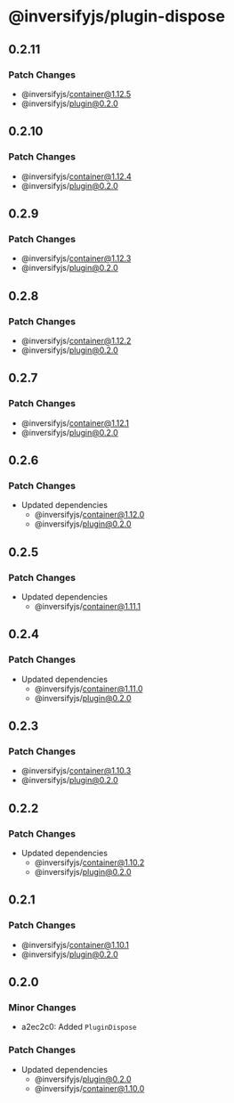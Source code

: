 # @inversifyjs/plugin-dispose

## 0.2.11

### Patch Changes

- @inversifyjs/container@1.12.5
- @inversifyjs/plugin@0.2.0

## 0.2.10

### Patch Changes

- @inversifyjs/container@1.12.4
- @inversifyjs/plugin@0.2.0

## 0.2.9

### Patch Changes

- @inversifyjs/container@1.12.3
- @inversifyjs/plugin@0.2.0

## 0.2.8

### Patch Changes

- @inversifyjs/container@1.12.2
- @inversifyjs/plugin@0.2.0

## 0.2.7

### Patch Changes

- @inversifyjs/container@1.12.1
- @inversifyjs/plugin@0.2.0

## 0.2.6

### Patch Changes

- Updated dependencies
  - @inversifyjs/container@1.12.0
  - @inversifyjs/plugin@0.2.0

## 0.2.5

### Patch Changes

- Updated dependencies
  - @inversifyjs/container@1.11.1

## 0.2.4

### Patch Changes

- Updated dependencies
  - @inversifyjs/container@1.11.0
  - @inversifyjs/plugin@0.2.0

## 0.2.3

### Patch Changes

- @inversifyjs/container@1.10.3
- @inversifyjs/plugin@0.2.0

## 0.2.2

### Patch Changes

- Updated dependencies
  - @inversifyjs/container@1.10.2
  - @inversifyjs/plugin@0.2.0

## 0.2.1

### Patch Changes

- @inversifyjs/container@1.10.1
- @inversifyjs/plugin@0.2.0

## 0.2.0

### Minor Changes

- a2ec2c0: Added `PluginDispose`

### Patch Changes

- Updated dependencies
  - @inversifyjs/plugin@0.2.0
  - @inversifyjs/container@1.10.0
